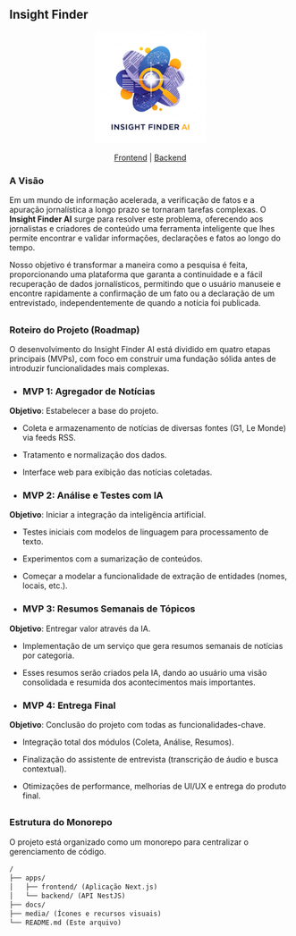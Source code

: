 
## Insight Finder
<div align="center"><img src="https://github.com/lbs-luis/InsightFinder/blob/main/media/white-logo.png?raw=true"  width="200" height="200" /></div>

<p align="center"><a href="https://github.com/lbs-luis/InsightFinder/blob/main/media/white-logo.png?raw=true">Frontend</a> | <a href="https://github.com/lbs-luis/InsightFinder/blob/main/media/white-logo.png?raw=true">Backend</a> </p>

### A Visão

Em um mundo de informação acelerada, a verificação de fatos e a apuração jornalística a longo prazo se tornaram tarefas complexas. O **Insight Finder AI** surge para resolver este problema, oferecendo aos jornalistas e criadores de conteúdo uma ferramenta inteligente que lhes permite encontrar e validar informações, declarações e fatos ao longo do tempo.

Nosso objetivo é transformar a maneira como a pesquisa é feita, proporcionando uma plataforma que garanta a continuidade e a fácil recuperação de dados jornalísticos, permitindo que o usuário manuseie e encontre rapidamente a confirmação de um fato ou a declaração de um entrevistado, independentemente de quando a notícia foi publicada.

##

### Roteiro do Projeto (Roadmap)

O desenvolvimento do Insight Finder AI está dividido em quatro etapas principais (MVPs), com foco em construir uma fundação sólida antes de introduzir funcionalidades mais complexas.

- ### MVP 1: Agregador de Notícias

**Objetivo**: Estabelecer a base do projeto.

-   Coleta e armazenamento de notícias de diversas fontes (G1, Le Monde) via feeds RSS.
    
-   Tratamento e normalização dos dados.
    
-   Interface web para exibição das notícias coletadas.
    

- ### MVP 2: Análise e Testes com IA

**Objetivo**: Iniciar a integração da inteligência artificial.

-   Testes iniciais com modelos de linguagem para processamento de texto.
    
-   Experimentos com a sumarização de conteúdos.
    
-   Começar a modelar a funcionalidade de extração de entidades (nomes, locais, etc.).
    

- ### MVP 3: Resumos Semanais de Tópicos

**Objetivo**: Entregar valor através da IA.

-   Implementação de um serviço que gera resumos semanais de notícias por categoria.
    
-   Esses resumos serão criados pela IA, dando ao usuário uma visão consolidada e resumida dos acontecimentos mais importantes.
    

 - ### MVP 4: Entrega Final

**Objetivo**: Conclusão do projeto com todas as funcionalidades-chave.

-   Integração total dos módulos (Coleta, Análise, Resumos).
    
-   Finalização do assistente de entrevista (transcrição de áudio e busca contextual).
    
-   Otimizações de performance, melhorias de UI/UX e entrega do produto final.

##

### Estrutura do Monorepo

O projeto está organizado como um monorepo para centralizar o gerenciamento de código.

```
/
├── apps/
│   ├── frontend/ (Aplicação Next.js)
│   └── backend/ (API NestJS)
├── docs/
├── media/ (Ícones e recursos visuais)
└── README.md (Este arquivo)

```
##
